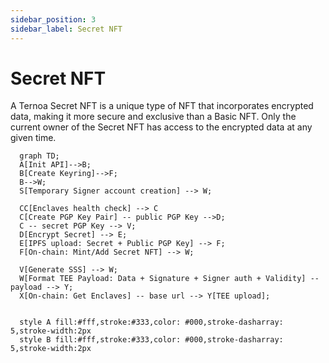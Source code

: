 ```yaml
---
sidebar_position: 3
sidebar_label: Secret NFT
---
```


# Secret NFT

A Ternoa Secret NFT is a unique type of NFT that incorporates encrypted data, making it more secure and exclusive than a Basic NFT. Only the current owner of the Secret NFT has access to the encrypted data at any given time.

```mermaid
  graph TD;
  A[Init API]-->B;
  B[Create Keyring]-->F;
  B-->W;
  S[Temporary Signer account creation] --> W;

  CC[Enclaves health check] --> C
  C[Create PGP Key Pair] -- public PGP Key -->D;
  C -- secret PGP Key --> V;
  D[Encrypt Secret] --> E;
  E[IPFS upload: Secret + Public PGP Key] --> F;
  F[On-chain: Mint/Add Secret NFT] --> W;

  V[Generate SSS] --> W;
  W[Format TEE Payload: Data + Signature + Signer auth + Validity] -- payload --> Y;
  X[On-chain: Get Enclaves] -- base url --> Y[TEE upload];


  style A fill:#fff,stroke:#333,color: #000,stroke-dasharray: 5,stroke-width:2px
  style B fill:#fff,stroke:#333,color: #000,stroke-dasharray: 5,stroke-width:2px
```
